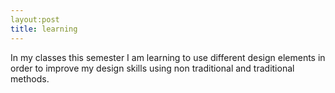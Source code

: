 ```yaml
---
layout:post
title: learning
---
```


In my classes this semester I am learning to use different design elements in order to improve my design skills using non traditional and traditional methods.
